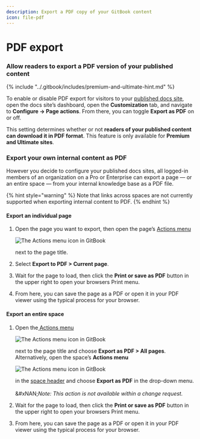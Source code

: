 ```yaml
---
description: Export a PDF copy of your GitBook content
icon: file-pdf
---
```


# PDF export

### Allow readers to export a PDF version of your published content

{% include "../.gitbook/includes/premium-and-ultimate-hint.md" %}

To enable or disable PDF export for visitors to your [published docs site](broken-reference/), open the docs site’s dashboard, open the **Customization** tab, and navigate to **Configure → Page actions**. From there, you can toggle **Export as PDF** on or off.

This setting determines whether or not **readers of your published content can download it in PDF format**. This feature is only available for **Premium and Ultimate sites**.

### Export your own internal content as PDF

However you decide to configure your published docs sites, all logged-in members of an organization on a Pro or Enterprise can export a page — or an entire space — from your internal knowledge base as a PDF file.

{% hint style="warning" %}
Note that links across spaces are not currently supported when exporting internal content to PDF.
{% endhint %}

#### Export an individual page

1.  Open the page you want to export, then open the page’s [Actions menu](../resources/gitbook-ui/#the-actions-menu)&#x20;

    <picture><source srcset="../.gitbook/assets/actions_icon_dark.svg" media="(prefers-color-scheme: dark)"><img src="../.gitbook/assets/actions_icon_light.svg" alt="The Actions menu icon in GitBook"></picture>

    &#x20;next to the page title.
2. Select **Export to PDF > Current page**.
3. Wait for the page to load, then click the **Print or save as PDF** button in the upper right to open your browsers Print menu.
4. From here, you can save the page as a PDF or open it in your PDF viewer using the typical process for your browser.

#### Export an entire space

1.  Open the[ Actions menu](../creating-content/content-structure/)&#x20;

    <picture><source srcset="../.gitbook/assets/actions_icon_dark.svg" media="(prefers-color-scheme: dark)"><img src="../.gitbook/assets/actions_icon_light.svg" alt="The Actions menu icon in GitBook"></picture>

    &#x20;next to the page title and choose **Export as PDF > All pages**. Alternatively, open the space’s **Actions menu**&#x20;

    <picture><source srcset="../.gitbook/assets/actions-horizontal - dark.svg" media="(prefers-color-scheme: dark)"><img src="../.gitbook/assets/actions-horizontal.svg" alt="The Actions menu icon in GitBook"></picture>

    &#x20;in the [space header](../resources/gitbook-ui/#space-header) and choose **Export as PDF** in the drop-down menu.\
    \
    \&#xNAN;_Note: This action is not available within a change request._
2. Wait for the page to load, then click the **Print or save as PDF** button in the upper right to open your browsers Print menu.
3. From here, you can save the page as a PDF or open it in your PDF viewer using the typical process for your browser.
